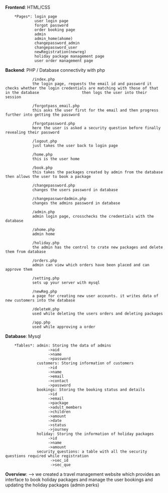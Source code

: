 **Frontend**: HTML/CSS
        
        *Pages*: login page
                 user login page
                 forgot password 
                 order booking page
                 admin
                 admin_home(ahome)
                 changepassword_admin
                 changepassword_user
                 newRegistration(newreg)
                 holiday package management page
                 user order management page
                 
    
**Backend**: PHP / Database connectivity with php

                /index.php
                the login page, requests the email id and password it checks whether the login credentials are matching with those of that in the database                   then logs the user into their session
                
                /forgotpass_email.php
                this asks the user first for the email and then progress further into getting the password
               
                /forgotpassword.php
                here the user is asked a security question before finally revealing their password
                
                /logout.php
                just takes the user back to login page
                
                /home.php
                this is the user home
                
                /book.php
                this takes the packages created by admin from the database then allows the user to book a package
                
                /changepassword.php
                changes the users password in database
                
                /changepasswordadmin.php
                changes the admins password in database
                
                /admin.php
                admin login page, crosschecks the credentials with the database
                
                /ahome.php
                admin home
                
                /holiday.php
                the admin has the control to crate new packages and delete them from database
                
                /orders.php
                admin can view which orders have been placed and can approve them 
                
                /setting.php
                sets up your server with mysql
                
                /newReg.php
                a page for creating new user accounts. it writes data of new customers into the database 
                
                /deleteH.php
                used while deleting the users orders and deleting packages 
                
                /app.php
                used while approving a order
                
                

**Database**: Mysql
      
        *Tables*: admin: Storing the data of admins 
                       ->aid
                       ->name
                       ->password
                  customers: Storing information of customers
                       ->id
                       ->name
                       ->email
                       ->contact
                       ->password
                  bookings: Storing the booking status and details
                       ->id
                       ->email
                       ->package
                       ->adult_members
                       ->children
                       ->amount
                       ->date
                       ->status
                       ->journey
                  holiday: Storing the information of holiday packages
                       ->id
                       ->name
                       ->amount
                  security_questions: a table with all the security questions required while registration
                        ->sec_id
                        ->sec_que
                  
**Overview**: 
        --> we created a travel management website which provides an interface to book holiday packages 
            and manage the user bookings and updating the holiday packages (admin perks)
